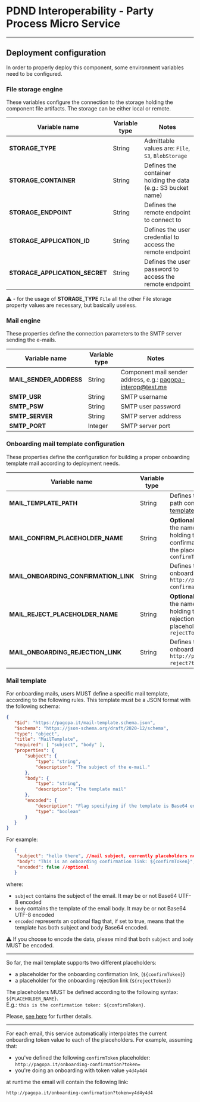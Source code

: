 # PDND Interoperability - Party Process Micro Service

---

## Deployment configuration

In order to properly deploy this component, some environment variables need to be configured.

### File storage engine

These variables configure the connection to the storage holding the component file artifacts. The storage can be either local or remote.


| Variable name | Variable type | Notes |
| ------------- | ------------- | ----- |
| **STORAGE_TYPE** | String | Admittable values are: `File`, `S3`, `BlobStorage` |
| **STORAGE_CONTAINER** | String | Defines the container holding the data (e.g.: S3 bucket name) |
| **STORAGE_ENDPOINT** | String | Defines the remote endpoint to connect to |
| **STORAGE_APPLICATION_ID** | String | Defines the user credential to access the remote endpoint |
| **STORAGE_APPLICATION_SECRET** | String | Defines the user password to access the remote endpoint |

:warning: - for the usage of **STORAGE_TYPE** `File` all the other File storage property values are necessary, but basically useless. 

### Mail engine

These properties define the connection parameters to the SMTP server sending the e-mails.

| Variable name | Variable type | Notes |
| ------------- | ------------- | ----- |
| **MAIL_SENDER_ADDRESS** | String | Component mail sender address, e.g.: pagopa-interop@test.me |
| **SMTP_USR** | String | SMTP username |
| **SMTP_PSW** | String | SMTP user password |
| **SMTP_SERVER** | String | SMTP server address |
| **SMTP_PORT** | Integer | SMTP server port |

### Onboarding mail template configuration

These properties define the configuration for building a proper onboarding template mail according to deployment needs.  

| Variable name | Variable type | Notes |
| ------------- | ------------- | ----- |
| **MAIL_TEMPLATE_PATH** | String | Defines the link to the storage path containing the [mail template](#mail-template) |
| **MAIL_CONFIRM_PLACEHOLDER_NAME** | String | **Optional** variable. It defines the name of the placeholder holding the onboarding confirmation link. By default, the placeholder name is `confirmToken` |
| **MAIL_ONBOARDING_CONFIRMATION_LINK** | String | Defines the link to the onboarding confirmation (e.g.: `http://pagopa.it/onboarding-confirmation?token=`)|
| **MAIL_REJECT_PLACEHOLDER_NAME** | String | **Optional** variable. It defines the name of the placeholder holding the onboarding rejection link. By default, the placeholder name is `rejectToken` |
| **MAIL_ONBOARDING_REJECTION_LINK** | String | Defines the link to the onboarding rejection (e.g.: `http://pagopa.it/onboarding-reject?token=`)|


### Mail template

For onboarding mails, users MUST define a specific mail template, according to the following rules.
This template must be a JSON format with the following schema:

```json
{
   "$id": "https://pagopa.it/mail-template.schema.json",
   "$schema": "https://json-schema.org/draft/2020-12/schema",
   "type": "object", 
   "title": "MailTemplate",
   "required": [ "subject", "body" ],
   "properties": {
       "subject": {
           "type": "string",
           "description": "The subject of the e-mail."
       },
       "body": {
           "type": "string",
           "description": "The template mail"
       },
       "encoded": {
           "description": "Flag specifying if the template is Base64 encoded",
           "type": "boolean"
       }
   }
}
```

For example:

```json
   {
    "subject": "hello there", //mail subject, currently placeholders not supported here
    "body": "This is an onboarding confirmation link: ${confirmToken}", // template with placeholder 
    "encoded": false //optional
   }
```

where:  

- `subject` contains the subject of the email. It may be or not Base64 UTF-8 encoded
- `body` contains the template of the email body. It may be or not Base64 UTF-8 encoded
- `encoded` represents an optional flag that, if set to true, means that the template has both subject and body Base64 encoded.  

:warning: If you choose to encode the data, please mind that both `subject` and `body` MUST be encoded.  

---

So far, the mail template supports two different placeholders:

- a placeholder for the onboarding confirmation link, (`${confirmToken}`)
- a placeholder for the onboarding rejection link (`${rejectToken}`)

The placeholders MUST be defined according to the following syntax: `${PLACEHOLDER_NAME}`.  
E.g.: `this is the confirmation token: ${confirmToken}`.

Please, [see here](#onboarding-mail-template-configuration) for further details.

---

For each email, this service automatically interpolates the current onboarding token value to each of the placeholders. For example, assuming that:
- you've defined the following `confirmToken` placeholder: `http://pagopa.it/onboarding-confirmation?token=`
- you're doing an onboarding with token value `y4d4y4d4`

at runtime the email will contain the following link:

`http://pagopa.it/onboarding-confirmation?token=y4d4y4d4`







